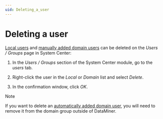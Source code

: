 ```yaml
---
uid: Deleting_a_user
---
```


# Deleting a user

[Local users](xref:Types_of_users#local-users) and [manually added domain users](xref:Types_of_users#manually-added-domain-users) can be deleted on the *Users / Groups* page in System Center:

1. In the *Users / Groups* section of the System Center module, go to the *users* tab.

1. Right-click the user in the *Local* or *Domain* list and select *Delete*.

1. In the confirmation window, click *OK*.

> [!NOTE]
> If you want to delete an [automatically added domain user](xref:Types_of_users#automatically-added-domain-users), you will need to remove it from the domain group outside of DataMiner.

